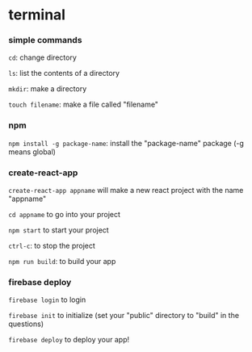 # terminal

### simple commands

`cd`: change directory

`ls`: list the contents of a directory

`mkdir`: make a directory

`touch filename`: make a file called "filename"

### npm

`npm install -g package-name`: install the "package-name" package (-g means global)

### create-react-app

`create-react-app appname` will make a new react project with the name "appname"

`cd appname` to go into your project

`npm start` to start your project

`ctrl-c`: to stop the project

`npm run build`: to build your app

### firebase deploy

`firebase login` to login

`firebase init` to initialize (set your "public" directory to "build" in the questions)

`firebase deploy` to deploy your app!